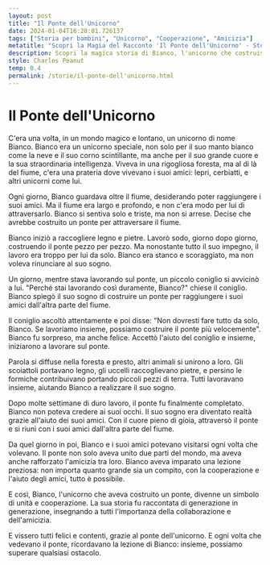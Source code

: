 ```yaml
---
layout: post
title: "Il Ponte dell'Unicorno"
date: 2024-01-04T16:28:01.726137
tags: ["Storia per bambini", "Unicorno", "Cooperazione", "Amicizia"]
metatitle: "Scopri la Magia del Racconto 'Il Ponte dell'Unicorno' - Storie per Bambini Educativi e Divertenti"
description: Scopri la magica storia di Bianco, l'unicorno che costruisce un ponte per unire due mondi. Un racconto che insegna l'importanza dell'amicizia, della cooperazione e della determinazione. Un viaggio incantato in un mondo lontano, dove tutto è possibile.
style: Charles Peanut
temp: 0.4
permalink: /storie/il-ponte-dell'unicorno.html
---
```

# Il Ponte dell'Unicorno

C'era una volta, in un mondo magico e lontano, un unicorno di nome Bianco. Bianco era un unicorno speciale, non solo per il suo manto bianco come la neve e il suo corno scintillante, ma anche per il suo grande cuore e la sua straordinaria intelligenza. Viveva in una rigogliosa foresta, ma al di là del fiume, c'era una prateria dove vivevano i suoi amici: lepri, cerbiatti, e altri unicorni come lui.

Ogni giorno, Bianco guardava oltre il fiume, desiderando poter raggiungere i suoi amici. Ma il fiume era largo e profondo, e non c'era modo per lui di attraversarlo. Bianco si sentiva solo e triste, ma non si arrese. Decise che avrebbe costruito un ponte per attraversare il fiume.

Bianco iniziò a raccogliere legno e pietre. Lavorò sodo, giorno dopo giorno, costruendo il ponte pezzo per pezzo. Ma nonostante tutto il suo impegno, il lavoro era troppo per lui da solo. Bianco era stanco e scoraggiato, ma non voleva rinunciare al suo sogno.

Un giorno, mentre stava lavorando sul ponte, un piccolo coniglio si avvicinò a lui. "Perché stai lavorando così duramente, Bianco?" chiese il coniglio. Bianco spiegò il suo sogno di costruire un ponte per raggiungere i suoi amici dall'altra parte del fiume.

Il coniglio ascoltò attentamente e poi disse: "Non dovresti fare tutto da solo, Bianco. Se lavoriamo insieme, possiamo costruire il ponte più velocemente". Bianco fu sorpreso, ma anche felice. Accettò l'aiuto del coniglio e insieme, iniziarono a lavorare sul ponte.

Parola si diffuse nella foresta e presto, altri animali si unirono a loro. Gli scoiattoli portavano legno, gli uccelli raccoglievano pietre, e persino le formiche contribuivano portando piccoli pezzi di terra. Tutti lavoravano insieme, aiutando Bianco a realizzare il suo sogno.

Dopo molte settimane di duro lavoro, il ponte fu finalmente completato. Bianco non poteva credere ai suoi occhi. Il suo sogno era diventato realtà grazie all'aiuto dei suoi amici. Con il cuore pieno di gioia, attraversò il ponte e si riunì con i suoi amici dall'altra parte del fiume.

Da quel giorno in poi, Bianco e i suoi amici potevano visitarsi ogni volta che volevano. Il ponte non solo aveva unito due parti del mondo, ma aveva anche rafforzato l'amicizia tra loro. Bianco aveva imparato una lezione preziosa: non importa quanto grande sia un compito, con la cooperazione e l'aiuto degli amici, tutto è possibile.

E così, Bianco, l'unicorno che aveva costruito un ponte, divenne un simbolo di unità e cooperazione. La sua storia fu raccontata di generazione in generazione, insegnando a tutti l'importanza della collaborazione e dell'amicizia.

E vissero tutti felici e contenti, grazie al ponte dell'unicorno. E ogni volta che vedevano il ponte, ricordavano la lezione di Bianco: insieme, possiamo superare qualsiasi ostacolo.

        